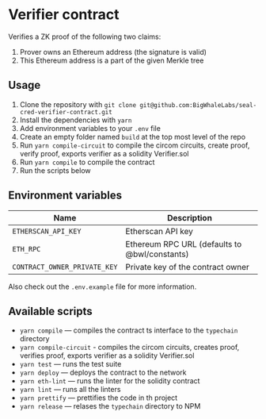 # Verifier contract

Verifies a ZK proof of the following two claims:

1. Prover owns an Ethereum address (the signature is valid)
2. This Ethereum address is a part of the given Merkle tree

## Usage

1. Clone the repository with `git clone git@github.com:BigWhaleLabs/seal-cred-verifier-contract.git`
2. Install the dependencies with `yarn`
3. Add environment variables to your `.env` file
4. Create an empty folder named `build` at the top most level of the repo
5. Run `yarn compile-circuit` to compile the circom circuits, create proof, verify proof, exports verifier as a solidity Verifier.sol
6. Run `yarn compile` to compile the contract
7. Run the scripts below

## Environment variables

| Name                         | Description                                   |
| ---------------------------- | --------------------------------------------- |
| `ETHERSCAN_API_KEY`          | Etherscan API key                             |
| `ETH_RPC`                    | Ethereum RPC URL (defaults to @bwl/constants) |
| `CONTRACT_OWNER_PRIVATE_KEY` | Private key of the contract owner             |

Also check out the `.env.example` file for more information.

## Available scripts

- `yarn compile` — compiles the contract ts interface to the `typechain` directory
- `yarn compile-circuit` - compiles the circom circuits, creates proof, verifies proof, exports verifier as a solidity Verifier.sol
- `yarn test` — runs the test suite
- `yarn deploy` — deploys the contract to the network
- `yarn eth-lint` — runs the linter for the solidity contract
- `yarn lint` — runs all the linters
- `yarn prettify` — prettifies the code in th project
- `yarn release` — relases the `typechain` directory to NPM
